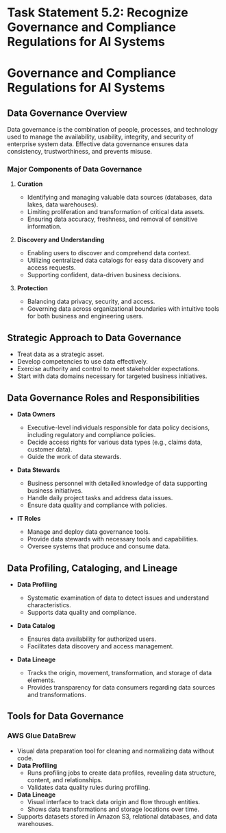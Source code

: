 # Task Statement 5.2: Recognize Governance and Compliance Regulations for AI Systems

# Governance and Compliance Regulations for AI Systems

## Data Governance Overview

Data governance is the combination of people, processes, and technology used to manage the availability, usability, integrity, and security of enterprise system data. Effective data governance ensures data consistency, trustworthiness, and prevents misuse.

### Major Components of Data Governance

1. **Curation**
    - Identifying and managing valuable data sources (databases, data lakes, data warehouses).
    - Limiting proliferation and transformation of critical data assets.
    - Ensuring data accuracy, freshness, and removal of sensitive information.

2. **Discovery and Understanding**
    - Enabling users to discover and comprehend data context.
    - Utilizing centralized data catalogs for easy data discovery and access requests.
    - Supporting confident, data-driven business decisions.

3. **Protection**
    - Balancing data privacy, security, and access.
    - Governing data across organizational boundaries with intuitive tools for both business and engineering users.

## Strategic Approach to Data Governance

- Treat data as a strategic asset.
- Develop competencies to use data effectively.
- Exercise authority and control to meet stakeholder expectations.
- Start with data domains necessary for targeted business initiatives.

## Data Governance Roles and Responsibilities

- **Data Owners**
    - Executive-level individuals responsible for data policy decisions, including regulatory and compliance policies.
    - Decide access rights for various data types (e.g., claims data, customer data).
    - Guide the work of data stewards.

- **Data Stewards**
    - Business personnel with detailed knowledge of data supporting business initiatives.
    - Handle daily project tasks and address data issues.
    - Ensure data quality and compliance with policies.

- **IT Roles**
    - Manage and deploy data governance tools.
    - Provide data stewards with necessary tools and capabilities.
    - Oversee systems that produce and consume data.

## Data Profiling, Cataloging, and Lineage

- **Data Profiling**
    - Systematic examination of data to detect issues and understand characteristics.
    - Supports data quality and compliance.

- **Data Catalog**
    - Ensures data availability for authorized users.
    - Facilitates data discovery and access management.

- **Data Lineage**
    - Tracks the origin, movement, transformation, and storage of data elements.
    - Provides transparency for data consumers regarding data sources and transformations.

## Tools for Data Governance

### AWS Glue DataBrew

- Visual data preparation tool for cleaning and normalizing data without code.
- **Data Profiling**
    - Runs profiling jobs to create data profiles, revealing data structure, content, and relationships.
    - Validates data quality rules during profiling.
- **Data Lineage**
    - Visual interface to track data origin and flow through entities.
    - Shows data transformations and storage locations over time.
- Supports datasets stored in Amazon S3, relational databases, and data warehouses.